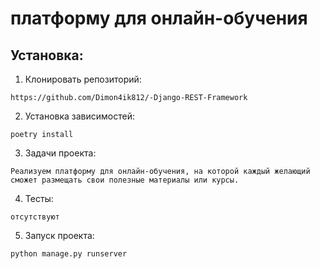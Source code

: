 # платформу для онлайн-обучения


## Установка:
1. Клонировать репозиторий:

```
https://github.com/Dimon4ik812/-Django-REST-Framework
```

2. Установка зависимостей:

```
poetry install
```

3. Задачи проекта:

```
Реализуем платформу для онлайн-обучения, на которой каждый желающий сможет размещать свои полезные материалы или курсы.
```

4. Тесты:

```
отсутствуют
```

5. Запуск проекта: 

```
python manage.py runserver
```
